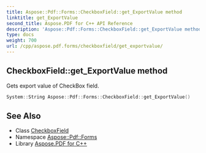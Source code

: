 ```yaml
---
title: Aspose::Pdf::Forms::CheckboxField::get_ExportValue method
linktitle: get_ExportValue
second_title: Aspose.PDF for C++ API Reference
description: 'Aspose::Pdf::Forms::CheckboxField::get_ExportValue method. Gets export value of CheckBox field in C++.'
type: docs
weight: 700
url: /cpp/aspose.pdf.forms/checkboxfield/get_exportvalue/
---
```

## CheckboxField::get_ExportValue method


Gets export value of CheckBox field.

```cpp
System::String Aspose::Pdf::Forms::CheckboxField::get_ExportValue()
```

## See Also

* Class [CheckboxField](../)
* Namespace [Aspose::Pdf::Forms](../../)
* Library [Aspose.PDF for C++](../../../)

